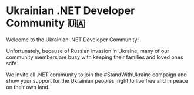 # Ukrainian .NET Developer Community 🇺🇦

Welcome to the Ukrainian .NET Developer Community!

Unfortunately, because of Russian invasion in Ukraine, many of our community members are busy with keeping their families and loved ones safe. 

We invite all .NET community to join the #StandWithUkraine campaign and show your support for the Ukrainian peoples’ right to live free and in peace on their own land. 
